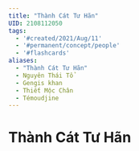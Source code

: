 ```yaml
---
title: "Thành Cát Tư Hãn"
UID: 2108112050
tags:
  - '#created/2021/Aug/11'
  - '#permanent/concept/people'
  - '#flashcards'
aliases: 
  - "Thành Cát Tư Hãn"
  - Nguyên Thái Tổ
  - Gengis khan
  - Thiết Mộc Chân
  - Témoudjine
---
```


# Thành Cát Tư Hãn
